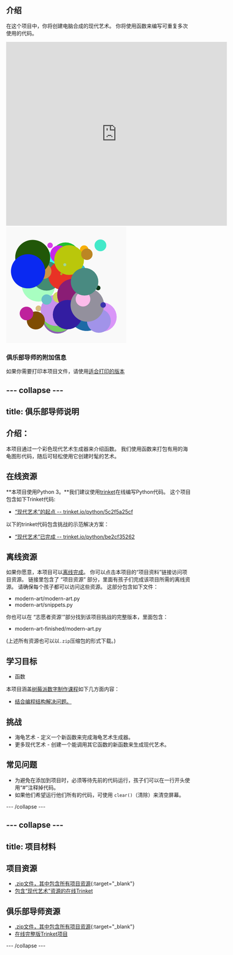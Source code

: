 ## 介绍

在这个项目中，你将创建电脑合成的现代艺术。 你将使用函数来编写可重复多次使用的代码。

<div class="trinket">
  <iframe src="https://trinket.io/embed/python/47bbc2fc2b?outputOnly=true&start=result" width="600" height="500" frameborder="0" marginwidth="0" marginheight="0" allowfullscreen>
  </iframe>
  <img src="images/modern-finished.png">
</div>

### 俱乐部导师的附加信息

如果你需要打印本项目文件，请使用[适合打印的版本](https://projects.raspberrypi.org/zh-CN/projects/modern-art/print)

--- collapse ---
---
title: 俱乐部导师说明
---

## 介绍：

本项目通过一个彩色现代艺术生成器来介绍函数。 我们使用函数来打包有用的海龟图形代码，随后可轻松使用它创建时髦的艺术。

## 在线资源

**本项目使用Python 3。**我们建议使用[trinket](https://trinket.io/)在线编写Python代码。 这个项目包含如下Trinket代码:

* [“现代艺术”的起点 -- trinket.io/python/5c2f5a25cf](https://trinket.io/python/5c2f5a25cf)

以下的trinket代码包含挑战的示范解决方案：

* [“现代艺术”已完成 -- trinket.io/python/be2cf35262](https://trinket.io/python/be2cf35262)

## 离线资源

如果你愿意，本项目可以[离线完成](https://www.codeclubprojects.org/en-GB/resources/python-working-offline/)。 你可以点击本项目的“项目资料”链接访问项目资源。 链接里包含了 “项目资源” 部分，里面有孩子们完成该项目所需的离线资源。 请确保每个孩子都可以访问这些资源。 这部分包含如下文件：

* modern-art/modern-art.py
* modern-art/snippets.py

你也可以在 “志愿者资源'”部分找到该项目挑战的完整版本，里面包含：

* modern-art-finished/modern-art.py

(上述所有资源也可以以`.zip`压缩包的形式下载。)

## 学习目标

* 函数

本项目涵盖[树莓派数字制作课程](http://rpf.io/curriculum)如下几方面内容：

* [结合编程结构解决问题。](https://www.raspberrypi.org/curriculum/programming/builder)

## 挑战

* 海龟艺术 - 定义一个新函数来完成海龟艺术生成器。
* 更多现代艺术 - 创建一个能调用其它函数的新函数来生成现代艺术。

## 常见问题

* 为避免在添加到项目时，必须等待先前的代码运行，孩子们可以在一行开头使用“#”注释掉代码。
* 如果他们希望运行他们所有的代码，可使用 `clear()`（清除）来清空屏幕。 

--- /collapse ---

--- collapse ---
---
title: 项目材料
---

## 项目资源

* [.zip文件，其中包含所有项目资源](http://rpf.io/p/zh-CN/modern-art-go){:target="_blank"}
* [包含“现代艺术”资源的在线Trinket](https://trinket.io/python/5c2f5a25cf)

## 俱乐部导师资源

* [.zip文件，其中包含所有项目资源](http://rpf.io/p/zh-CN/modern-art-get){:target="_blank"}
* [在线完整版Trinket项目](https://trinket.io/python/be2cf35262)

--- /collapse ---